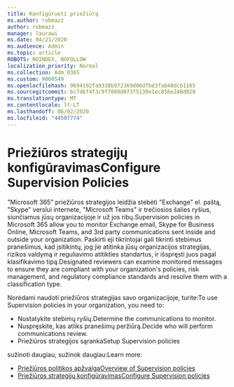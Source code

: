 ```yaml
---
title: Konfigūruoti priežiūrą
ms.author: robmazz
author: robmazz
manager: laurawi
ms.date: 04/21/2020
ms.audience: Admin
ms.topic: article
ROBOTS: NOINDEX, NOFOLLOW
localization_priority: Normal
ms.collection: Adm_O365
ms.custom: 9000549
ms.openlocfilehash: 9694192fa9338b972369d06dfbd3fa648dcb1165
ms.sourcegitcommit: bc7d6f4f3c9f7060d073f5130e1ec856e248d020
ms.translationtype: MT
ms.contentlocale: lt-LT
ms.lasthandoff: 06/02/2020
ms.locfileid: "44507774"
---
```

# <a name="configure-supervision-policies"></a><span data-ttu-id="098b7-102">Priežiūros strategijų konfigūravimas</span><span class="sxs-lookup"><span data-stu-id="098b7-102">Configure Supervision Policies</span></span>

<span data-ttu-id="098b7-103">"Microsoft 365" priežiūros strategijos leidžia stebėti "Exchange" el. paštą, "Skype" verslui internete, "Microsoft Teams" ir trečiosios šalies ryšius, siunčiamus jūsų organizacijoje ir už jos ribų.</span><span class="sxs-lookup"><span data-stu-id="098b7-103">Supervision policies in Microsoft 365 allow you to monitor Exchange email, Skype for Business Online, Microsoft Teams, and 3rd party communications sent inside and outside your organization.</span></span> <span data-ttu-id="098b7-104">Paskirti eji tikrintojai gali tikrinti stebimus pranešimus, kad įsitikintų, jog jie atitinka jūsų organizacijos strategijas, rizikos valdymą ir reguliavimo atitikties standartus, ir išspręsti juos pagal klasifikavimo tipą.</span><span class="sxs-lookup"><span data-stu-id="098b7-104">Designated reviewers can examine monitored messages to ensure they are compliant with your organization's policies, risk management, and regulatory compliance standards and resolve them with a classification type.</span></span>

<span data-ttu-id="098b7-105">Norėdami naudoti priežiūros strategijas savo organizacijoje, turite:</span><span class="sxs-lookup"><span data-stu-id="098b7-105">To use Supervision policies in your organization, you need to:</span></span>

- <span data-ttu-id="098b7-106">Nustatykite stebimų ryšių.</span><span class="sxs-lookup"><span data-stu-id="098b7-106">Determine the communications to monitor.</span></span>
- <span data-ttu-id="098b7-107">Nuspręskite, kas atliks pranešimų peržiūrą.</span><span class="sxs-lookup"><span data-stu-id="098b7-107">Decide who will perform communications review.</span></span>
- <span data-ttu-id="098b7-108">Priežiūros strategijos sąranka</span><span class="sxs-lookup"><span data-stu-id="098b7-108">Setup Supervision policies</span></span>

<span data-ttu-id="098b7-109">sužinoti daugiau, sužinok daugiau:</span><span class="sxs-lookup"><span data-stu-id="098b7-109">Learn more:</span></span>

- [<span data-ttu-id="098b7-110">Priežiūros politikos apžvalga</span><span class="sxs-lookup"><span data-stu-id="098b7-110">Overview of Supervision policies</span></span>](https://docs.microsoft.com/microsoft-365/compliance/supervision-policies)
- [<span data-ttu-id="098b7-111">Priežiūros strategijų konfigūravimas</span><span class="sxs-lookup"><span data-stu-id="098b7-111">Configure Supervision policies</span></span>](https://docs.microsoft.com/microsoft-365/compliance/configure-supervision-policies)
